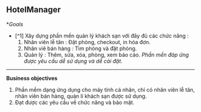 **HotelManager**
---
**Goals*
- [^1] Xây dựng phần mền quản lý khách sạn với đây đủ các chức năng :
  1. Nhân viên lễ tân : Đặt phòng, checkout, in hóa đơn.
  2. Nhân viê bán hàng : Tìm phòng và đặt phòng.
  3. Quản lý : Thêm, sửa, xóa, phòng, xem báo cáo.
*Phần mền đáp ứng được yêu cầu dễ sử dụng và dễ cài đặt*.

---
**Business objectives**
  1. Phần mềm dạng ứng dụng cho máy tính cá nhân, chỉ có nhân viên lễ tân, nhân viên bán hàng, quản lí khách sạn được sử dụng.
  2. Đạt được các yêu cầu về chức năng và bảo mật.
